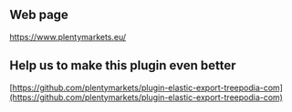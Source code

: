 ## Web page
 
https://www.plentymarkets.eu/

## Help us to make this plugin even better

[https://github.com/plentymarkets/plugin-elastic-export-treepodia-com](https://github.com/plentymarkets/plugin-elastic-export-treepodia-com)
